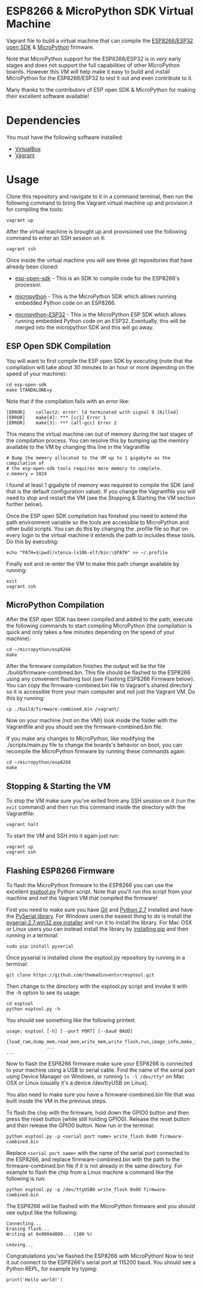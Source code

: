 # ESP8266 & MicroPython SDK Virtual Machine
Vagrant file to build a virtual machine that can compile the [ESP8266/ESP32 open SDK](https://github.com/pfalcon/esp-open-sdk) &amp; 
[MicroPython](https://micropython.org/) firmware.

Note that MicroPython support for the ESP8266/ESP32 is in _very_ early stages and does
not support the full capabilities of other MicroPython boards.  However this VM
will help make it easy to build and install MicroPython for the ESP8266/ESP32 to test
it out and even contribute to it.

Many thanks to the contributors of ESP open SDK & MicroPython for making
their excellent software available!

# Dependencies

You must have the following software installed:

*  [VirtualBox](https://www.virtualbox.org/)
*  [Vagrant](https://www.vagrantup.com/)

# Usage

Clone this repository and navigate to it in a command terminal, then run the
following command to bring the Vagrant virtual machine up and provision it for
compiling the tools:

    vagrant up

After the virtual machine is brought up and provisioned use the following
command to enter an SSH session on it:

    vagrant ssh

Once inside the virtual machine you will see three git repositories that have
already been cloned:

*   [esp-open-sdk](https://github.com/pfalcon/esp-open-sdk) - This is an SDK to
    compile code for the ESP8266's processor.

*   [micropython](https://github.com/micropython/micropython) - This is the MicroPython
    SDK which allows running embedded Python code on an ESP8266.

*   [micropython-ESP32](https://github.com/micropython/micropython-esp32) - This is the MicroPython ESP
    SDK which allows running embedded Python code on an ESP32. Eventually, this will be merged into the micropython SDK
    and this will go away.

## ESP Open SDK Compilation

You will want to first compile the ESP open SDK by executing (note that the
compilation will take about 30 minutes to an hour or more depending on the speed
of your machine):

    cd esp-open-sdk
    make STANDALONE=y

Note that if the compilation fails with an error like:

    [ERROR]    collect2: error: ld terminated with signal 9 [Killed]
    [ERROR]    make[4]: *** [cc1] Error 1
    [ERROR]    make[3]: *** [all-gcc] Error 2

This means the virtual machine ran out of memory during the last stages of the
compilation process.  You can resolve this by bumping up the memory available to
the VM by changing this line in the Vagrantfile

    # Bump the memory allocated to the VM up to 1 gigabyte as the compilation of
    # the esp-open-sdk tools requires more memory to complete.
    v.memory = 1024

I found at least 1 gigabyte of memory was required to compile the SDK (and that
is the default configuration value).  If you change the Vagrantfile you will
need to stop and restart the VM (see the Stopping & Starting the VM section
further below).

Once the ESP open SDK compilation has finished you need to extend the path
environment variable so the tools are accessible to MicroPython and other build
scripts.  You can do this by changing the .profile file so that on every login
to the virtual machine it extends the path to includes these tools.  Do this by
executing:

    echo "PATH=$(pwd)/xtensa-lx106-elf/bin:\$PATH" >> ~/.profile

Finally exit and re-enter the VM to make this path change available by running:

    exit
    vagrant ssh

## MicroPython Compilation

After the ESP open SDK has been compiled and added to the path, execute the
following commands to start compiling MicroPython (the compilation is quick and
only takes a few minutes depending on the speed of your machine):

    cd ~/micropython/esp8266
    make

After the firmware compilation finishes the output will be the file ./build/firmware-combined.bin.
This file should be flashed to the ESP8266 using any convenient flashing tool
(see Flashing ESP8266 Firmware below).  You can copy the firmware-combined.bin file
to Vagrant's shared directory so it is accessible from your main computer and
not just the Vagrant VM.  Do this by running:

    cp ./build/firmware-combined.bin /vagrant/

Now on your machine (not on the VM!) look inside the folder with the
Vagrantfile and you should see the firmware-combined.bin file.

If you make any changes to MicroPython, like modifying the ./scripts/main.py
file to change the boards's behavior on boot, you can recompile the MicroPython
firmware by running these commands again:

    cd ~/micropython/esp8266
    make

## Stopping & Starting the VM

To stop the VM make sure you've exited from any SSH session on it (run the `exit` 
command) and then run this command inside the directory with the Vagrantfile:

    vagrant halt

To start the VM and SSH into it again just run:

    vagrant up
    vagrant ssh

## Flashing ESP8266 Firmware

To flash the MicroPython firmware to the ESP8266 you can use the excellent
[esptool.py](https://github.com/themadinventor/esptool) Python script.  Note that
you'll run this script from your machine and _not_ the Vagrant VM that compiled
the firmware!

First you need to make sure you have [Git](http://git-scm.com/downloads) 
and [Python 2.7](https://www.python.org/downloads/) installed and have the 
[PySerial library](http://pyserial.sourceforge.net/).  For Windows users 
the easiest thing to do is install the [pyserial-2.7.win32.exe installer](https://pypi.python.org/pypi/pyserial) 
and run it to install the library.  For Mac OSX or Linux users you can 
instead install the library by [installing pip](https://pip.pypa.io/en/latest/installing.html) 
and then running in a terminal:

    sudo pip install pyserial

Once pyserial is installed clone the esptool.py repository by running in
a terminal:

    git clone https://github.com/themadinventor/esptool.git

Then change to the directory with the esptool.py script and invoke it with the -h
option to see its usage:

    cd esptool
    python esptool.py -h

You should see something like the following printed:

    usage: esptool [-h] [--port PORT] [--baud BAUD]
               {load_ram,dump_mem,read_mem,write_mem,write_flash,run,image_info,make_image,elf2image,read_mac,flash_id,read_flash,erase_flash}
                   ...
    ...

Now to flash the ESP8266 firmware make sure your ESP8266 is connected to your
machine using a USB to serial cable.  Find the name of the serial port using
Device Manager on Windows, or running `ls -l /dev/tty*` on Mac OSX or Linux
(usually it's a device /dev/ttyUSB on Linux).

You also need to make sure you have a firmware-combined.bin file that was
built inside the VM in the previous steps.

To flash the chip with the firmware, hold down the GPIO0 button and then press
the reset button (while still holding GPIO0).  Release the reset button and then
release the GPIO0 button.  Now run in the terminal:

    python esptool.py -p <serial port name> write_flash 0x00 firmware-combined.bin

Replace `<serial port name>` with the name of the serial port connected to the
ESP8266, and replace firmware-combined.bin with the path to the firmware-combined.bin
file if it is not already in the same directory.  For example to flash the chip
from a Linux machine a command like the following is run:

    python esptool.py -p /dev/ttyUSB0 write_flash 0x00 firmware-combined.bin

The ESP8266 will be flashed with the MicroPython firmware and you should see output
like the following:

    Connecting...
    Erasing flash...
    Writing at 0x0004d800... (100 %)
    
    Leaving...

Congratulations you've flashed the ESP8266 with MicroPython!  Now to test it out
connect to the ESP8266's serial port at 115200 baud.  You should see a Python REPL,
for example try typing:

    print('Hello world!')
